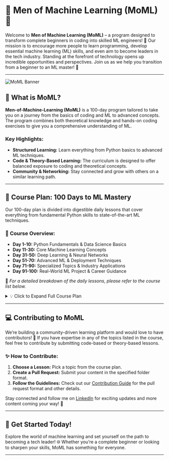 # 🌟 **Men of Machine Learning (MoML)** 🌟

Welcome to **Men of Machine Learning (MoML)** – a program designed to transform complete beginners in coding into skilled ML engineers! 🚀 Our mission is to encourage more people to learn programming, develop essential machine learning (ML) skills, and even aim to become leaders in the tech industry. Standing at the forefront of technology opens up incredible opportunities and perspectives. Join us as we help you transition from a beginner to an ML master! 💪

---

![MoML Banner](https://raw.githubusercontent.com/zulqarnainalipk/MOML/main/Additional%20Files/moml.jpg)


## 🎯 **What is MoML?**

**Men-of-Machine-Learning (MoML)** is a 100-day program tailored to take you on a journey from the basics of coding and ML to advanced concepts. The program combines both theoretical knowledge and hands-on coding exercises to give you a comprehensive understanding of ML.

### Key Highlights:
- **Structured Learning:** Learn everything from Python basics to advanced ML techniques.
- **Code & Theory-Based Learning:** The curriculum is designed to offer balanced exposure to coding and theoretical concepts.
- **Community & Networking:** Stay connected and grow with others on a similar learning path.

---

## 🚀 **Course Plan: 100 Days to ML Mastery**

Our 100-day plan is divided into digestible daily lessons that cover everything from fundamental Python skills to state-of-the-art ML techniques. 

### 📅 **Course Overview:**

- **Day 1-10:** Python Fundamentals & Data Science Basics  
- **Day 11-30:** Core Machine Learning Concepts  
- **Day 31-50:** Deep Learning & Neural Networks  
- **Day 51-70:** Advanced ML & Deployment Techniques  
- **Day 71-90:** Specialized Topics & Industry Applications  
- **Day 91-100:** Real-World ML Project & Career Guidance  

🎯 *For a detailed breakdown of the daily lessons, please refer to the course list below.*

<details>
  <summary>💡 Click to Expand Full Course Plan</summary>
  

---

**Men of Machine Learning (MoML): 100-Day Course Plan**

**Day 1:** Introduction to Machine Learning and AI  
**Day 2:** Python for Data Science – Basics and Installation  
**Day 3:** Python Programming Essentials – Data Types, Variables, and Control Flow  
**Day 4:** Python Programming – Functions, Loops, and Libraries  
**Day 5:** Data Structures in Python – Lists, Tuples, Dictionaries, and Sets  
**Day 6:** Numpy for Numerical Computation  
**Day 7:** Pandas for Data Manipulation  
**Day 8:** Data Visualization with Matplotlib and Seaborn  
**Day 9:** Introduction to Machine Learning Algorithms  
**Day 10:** Types of Machine Learning – Supervised vs. Unsupervised Learning  
**Day 11:** Data Preprocessing and Cleaning Techniques  
**Day 12:** Feature Scaling and Selection  
**Day 13:** Introduction to Regression Models  
**Day 14:** Simple Linear Regression  
**Day 15:** Multiple Linear Regression  
**Day 16:** Polynomial Regression  
**Day 17:** Introduction to Classification Models  
**Day 18:** Logistic Regression  
**Day 19:** Decision Trees for Classification  
**Day 20:** Random Forest Classification  
**Day 21:** Support Vector Machines (SVM)  
**Day 22:** K-Nearest Neighbors (KNN)  
**Day 23:** Naive Bayes Algorithm  
**Day 24:** Introduction to Clustering  
**Day 25:** K-Means Clustering  
**Day 26:** Hierarchical Clustering  
**Day 27:** Dimensionality Reduction with PCA  
**Day 28:** Model Evaluation Metrics – Accuracy, Precision, Recall  
**Day 29:** Cross-Validation Techniques  
**Day 30:** Introduction to Deep Learning  
**Day 31:** Artificial Neural Networks (ANN) Fundamentals  
**Day 32:** Building a Neural Network in Python  
**Day 33:** Training Neural Networks – Gradient Descent and Backpropagation  
**Day 34:** Introduction to Convolutional Neural Networks (CNN)  
**Day 35:** Implementing CNN for Image Classification  
**Day 36:** Data Augmentation and Regularization in CNNs  
**Day 37:** Introduction to Recurrent Neural Networks (RNN)  
**Day 38:** Implementing RNN for Sequential Data  
**Day 39:** Long Short-Term Memory (LSTM) Networks  
**Day 40:** Gated Recurrent Units (GRU)  
**Day 41:** Time Series Forecasting with LSTMs  
**Day 42:** Introduction to Transfer Learning  
**Day 43:** Fine-Tuning Pretrained Models  
**Day 44:** Generative Adversarial Networks (GANs)  
**Day 45:** Introduction to Reinforcement Learning  
**Day 46:** Markov Decision Processes (MDP)  
**Day 47:** Q-Learning and Deep Q-Networks (DQN)  
**Day 48:** Natural Language Processing (NLP) Fundamentals  
**Day 49:** Text Preprocessing Techniques  
**Day 50:** Implementing Sentiment Analysis  
**Day 51:** Introduction to Word Embeddings  
**Day 52:** Word2Vec and GloVe Models  
**Day 53:** Sequence-to-Sequence Models  
**Day 54:** Transformers and Attention Mechanisms  
**Day 55:** Building a Chatbot with NLP  
**Day 56:** Introduction to Cloud ML Services  
**Day 57:** Deploying ML Models with Flask and FastAPI  
**Day 58:** Model Deployment on AWS/GCP  
**Day 59:** Introduction to Model Interpretability  
**Day 60:** SHAP and LIME for Model Explanation  
**Day 61:** Bias and Fairness in Machine Learning  
**Day 62:** Hyperparameter Tuning with Grid Search and Random Search  
**Day 63:** Introduction to AutoML  
**Day 64:** Building Pipelines with Scikit-Learn  
**Day 65:** Feature Engineering Techniques  
**Day 66:** Advanced Data Wrangling with Pandas  
**Day 67:** Building Custom Data Pipelines  
**Day 68:** Introduction to Big Data and Spark  
**Day 69:** PySpark for Data Processing  
**Day 70:** Machine Learning with Apache Spark  
**Day 71:** Introduction to MLOps and CI/CD  
**Day 72:** Version Control for ML Models with DVC  
**Day 73:** Building End-to-End ML Systems  
**Day 74:** Introduction to Explainable AI (XAI)  
**Day 75:** Case Studies on ML in Industry  
**Day 76:** Introduction to Advanced Deep Learning Architectures  
**Day 77:** Understanding Autoencoders  
**Day 78:** Variational Autoencoders (VAEs)  
**Day 79:** Advanced GAN Techniques  
**Day 80:** Semi-Supervised and Self-Supervised Learning  
**Day 81:** Multi-Task Learning  
**Day 82:** Zero-Shot and Few-Shot Learning  
**Day 83:** Meta-Learning  
**Day 84:** Introduction to Federated Learning  
**Day 85:** Distributed Training Techniques  
**Day 86:** Advanced Optimization Algorithms  
**Day 87:** Advanced NLP Techniques – BERT, GPT  
**Day 88:** Advanced Reinforcement Learning – PPO, A3C  
**Day 89:** Advanced Time Series Analysis  
**Day 90:** Anomaly Detection in ML  
**Day 91:** Introduction to Graph Neural Networks (GNNs)  
**Day 92:** Implementing Graph Neural Networks  
**Day 93:** Building Recommender Systems  
**Day 94:** Introduction to Quantum Machine Learning  
**Day 95:** Real-World ML Project – Problem Formulation and Data Collection  
**Day 96:** Real-World ML Project – Feature Engineering and Model Selection  
**Day 97:** Real-World ML Project – Model Training and Tuning  
**Day 98:** Real-World ML Project – Model Deployment  
**Day 99:** Real-World ML Project – Monitoring and Maintenance  
**Day 100:** Conclusion and Career Guidance in ML


</details>

---

## 💻 **Contributing to MoML**

We’re building a community-driven learning platform and would love to have contributors! 🤝 If you have expertise in any of the topics listed in the course, feel free to contribute by submitting code-based or theory-based lessons.

### ✨ How to Contribute:
1. **Choose a Lesson:** Pick a topic from the course plan.
2. **Create a Pull Request:** Submit your content in the specified folder format.
3. **Follow the Guidelines:** Check out our [Contribution Guide](https://github.com/zulqarnainalipk/MOML/blob/main/Additional%20Files/contriubte.md) for the pull request format and other details.

Stay connected and follow me on [LinkedIn](https://www.linkedin.com/in/zulqarnainalipk/) for exciting updates and more content coming your way! 🙌

---

## 🚀 **Get Started Today!**

Explore the world of machine learning and set yourself on the path to becoming a tech leader! 🌐 Whether you’re a complete beginner or looking to sharpen your skills, MoML has something for everyone.

---

